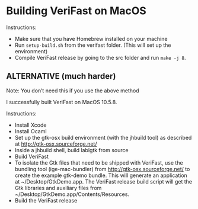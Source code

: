 Building VeriFast on MacOS
==========================

Instructions:
- Make sure that you have Homebrew installed on your machine
- Run `setup-build.sh` from the verifast folder. (This will set up the environment)
- Compile VeriFast release by going to the src folder and run `make -j 8`.


ALTERNATIVE (much harder) 
-----------
Note: You don’t need this if you use the above method

I successfully built VeriFast on MacOS 10.5.8.

Instructions:
- Install Xcode
- Install Ocaml
- Set up the gtk-osx build environment (with the jhbuild tool) as described at http://gtk-osx.sourceforge.net/
- Inside a jhbuild shell, build lablgtk from source
- Build VeriFast
- To isolate the Gtk files that need to be shipped with VeriFast, use the bundling tool (ige-mac-bundler) from http://gtk-osx.sourceforge.net/ to create the example gtk-demo bundle. This will generate an application at ~/Desktop/GtkDemo.app. The VeriFast release build script will get the Gtk libraries and auxiliary files from ~/Desktop/GtkDemo.app/Contents/Resources.
- Build the VeriFast release




